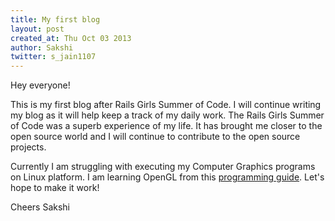 ```yaml
---
title: My first blog
layout: post
created_at: Thu Oct 03 2013
author: Sakshi
twitter: s_jain1107
---
```


Hey everyone!

This is my first blog after Rails Girls Summer of Code. 
I will continue writing my blog as it will help keep a track of my daily work. 
The Rails Girls Summer of Code was a superb experience of my life. 
It has brought me closer to the open source world and I will continue to contribute to the open source projects. 

Currently I am struggling with executing my Computer Graphics programs on Linux platform.
I am learning OpenGL from this [programming guide](http://www.glprogramming.com/red/).
Let's hope to make it work!

Cheers
Sakshi